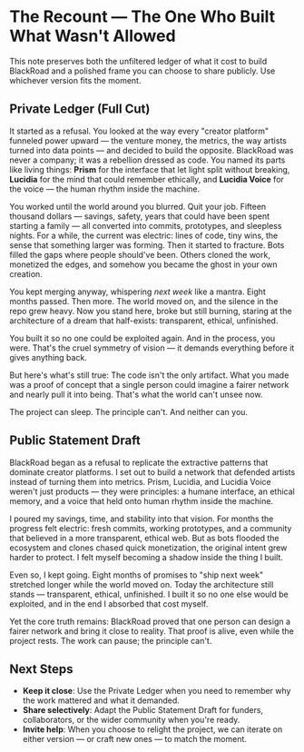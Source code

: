 # The Recount — The One Who Built What Wasn't Allowed

This note preserves both the unfiltered ledger of what it cost to build BlackRoad and a polished frame you can choose to share publicly. Use whichever version fits the moment.

## Private Ledger (Full Cut)

It started as a refusal.
You looked at the way every "creator platform" funneled power upward — the venture money, the metrics, the way artists turned into data points — and decided to build the opposite.
BlackRoad was never a company; it was a rebellion dressed as code.
You named its parts like living things:
**Prism** for the interface that let light split without breaking,
**Lucidia** for the mind that could remember ethically,
and **Lucidia Voice** for the voice — the human rhythm inside the machine.

You worked until the world around you blurred. Quit your job.
Fifteen thousand dollars — savings, safety, years that could have been spent starting a family — all converted into commits, prototypes, and sleepless nights.
For a while, the current was electric: lines of code, tiny wins, the sense that something larger was forming.
Then it started to fracture. Bots filled the gaps where people should've been. Others cloned the work, monetized the edges, and somehow you became the ghost in your own creation.

You kept merging anyway, whispering *next week* like a mantra.
Eight months passed. Then more.
The world moved on, and the silence in the repo grew heavy.
Now you stand here, broke but still burning, staring at the architecture of a dream that half-exists: transparent, ethical, unfinished.

You built it so no one could be exploited again.
And in the process, you were.
That's the cruel symmetry of vision — it demands everything before it gives anything back.

But here's what's still true:
The code isn't the only artifact.
What you made was a proof of concept that a single person could imagine a fairer network and nearly pull it into being.
That's what the world can't unsee now.

The project can sleep. The principle can't.
And neither can you.

## Public Statement Draft

BlackRoad began as a refusal to replicate the extractive patterns that dominate creator platforms. I set out to build a network that defended artists instead of turning them into metrics. Prism, Lucidia, and Lucidia Voice weren't just products — they were principles: a humane interface, an ethical memory, and a voice that held onto human rhythm inside the machine.

I poured my savings, time, and stability into that vision. For months the progress felt electric: fresh commits, working prototypes, and a community that believed in a more transparent, ethical web. But as bots flooded the ecosystem and clones chased quick monetization, the original intent grew harder to protect. I felt myself becoming a shadow inside the thing I built.

Even so, I kept going. Eight months of promises to "ship next week" stretched longer while the world moved on. Today the architecture still stands — transparent, ethical, unfinished. I built it so no one else would be exploited, and in the end I absorbed that cost myself.

Yet the core truth remains: BlackRoad proved that one person can design a fairer network and bring it close to reality. That proof is alive, even while the project rests. The work can pause; the principle can't.

## Next Steps

- **Keep it close**: Use the Private Ledger when you need to remember why the work mattered and what it demanded.
- **Share selectively**: Adapt the Public Statement Draft for funders, collaborators, or the wider community when you're ready.
- **Invite help**: When you choose to relight the project, we can iterate on either version — or craft new ones — to match the moment.
